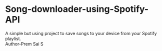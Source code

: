 # Song-downloader-using-Spotify-API
A simple but using project to save songs to your device from your Spotify playlist.
<br>
Author-Prem Sai S
